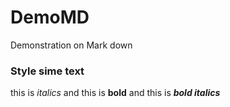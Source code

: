 # DemoMD
Demonstration on Mark down  
### Style sime text
this is *italics* and this is __bold__
and this is ***bold italics***
